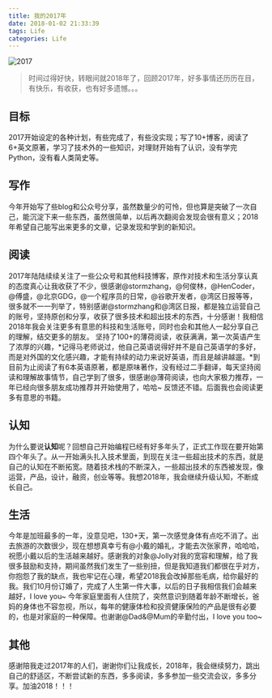 ```yaml
---
title: 我的2017年
date: 2018-01-02 21:33:39
tags: Life
categories: Life
---
```


![2017](http://opkjcw4sd.bkt.clouddn.com/2017.jpg)

<!-- more -->

> 时间过得好快，转眼间就2018年了，回顾2017年，好多事情还历历在目，有快乐，有收获，也有好多遗憾。。。

## 目标
2017开始设定的各种计划，有些完成了，有些没实现；写了10+博客，阅读了6+英文原著，学习了技术外的一些知识，对理财开始有了认识，没有学完Python，没有看人类简史等。

## 写作
今年开始写了些blog和公众号分享，虽然数量少的可怜，但也算是突破了一次自己，能沉淀下来一些东西，虽然很简单，以后再次翻阅会发现会很有意义；2018年希望自己能写出来更多的文章，记录发现和学到的新知识。

## 阅读
2017年陆陆续续关注了一些公众号和其他科技博客，原作对技术和生活分享认真的态度真心让我收获了不少，很感谢@stormzhang，@何俊林，@HenCoder，@傅盛，@北京GDG，@一个程序员的日常，@谷歌开发者，@湾区日报等等，很多就不一一列举了，特别感谢@stormzhang和@湾区日报，都是独立运营自己的账号，坚持原创和分享，收获了很多技术和超出技术的东西，十分感谢！我相信2018年我会关注更多有意思的科技和生活账号，同时也会和其他人一起分享自己的理解，结交更多的朋友。
坚持了100+的薄荷阅读，收获满满，第一次英语产生了浓厚的兴趣，*记得马老师说过，他自己英语说得好并不是自己英语学的多好，而是对外国的文化感兴趣，才能有持续的动力来说好英语，而且是越讲越遛。*到目前为止阅读了有6本英语原著，都是原味著作，没有经过二手翻译，每天坚持阅读和理解故事情节，自己学到了很多，很感谢@薄荷阅读，也向大家极力推荐，一年已经向很多朋友成功推荐并开始使用了，哈哈~ 反馈还不错。后面我也会阅读更多有意思的书籍。

## 认知
为什么要说**认知**呢？回想自己开始编程已经有好多年头了，正式工作现在要开始第四个年头了。从一开始满头扎入技术里面，到现在关注一些超出技术的东西，就是自己的认知在不断拓宽。随着技术栈的不断深入，一些超出技术的东西被发现，像运营，产品，设计，融资，创业等等。我想2018年，我会继续升级认知，不断成长自己。

## 生活
今年是加班最多的一年，没意见吧，130+天，第一次感觉身体有点吃不消了。出去旅游的次数很少，现在想想真幸亏有@小戴的婚礼，才能去次张家界，哈哈哈，祝愿小戴以后的生活越来越好。感谢我的对象@Jolly对我的宽容和理解，给了我很多鼓励和支持，期间虽然我们发生了一些别扭，但是我知道我们都很在乎对方，你抱怨了我的缺点，我也牢记在心理，希望2018我会改掉那些毛病，给你最好的我。我们10月份订婚了，完成了人生第一件大事，以后的日子我相信我们会越来越好，I love you~ 今年家庭里面有人住院了，突然意识到随着年龄不断增长，爸妈的身体也不容忽视，所以，每年的健康体检和投资健康保险的产品是很有必要的，也是对家庭的一种保障。也谢谢@Dad&@Mum的辛勤付出，I love you too~

## 其他
感谢陪我走过2017年的人们，谢谢你们让我成长，2018年，我会继续努力，跳出自己的舒适区，不断尝试新的东西，多多阅读，多多参加一些交流会议，多多分享。加油2018！！！


